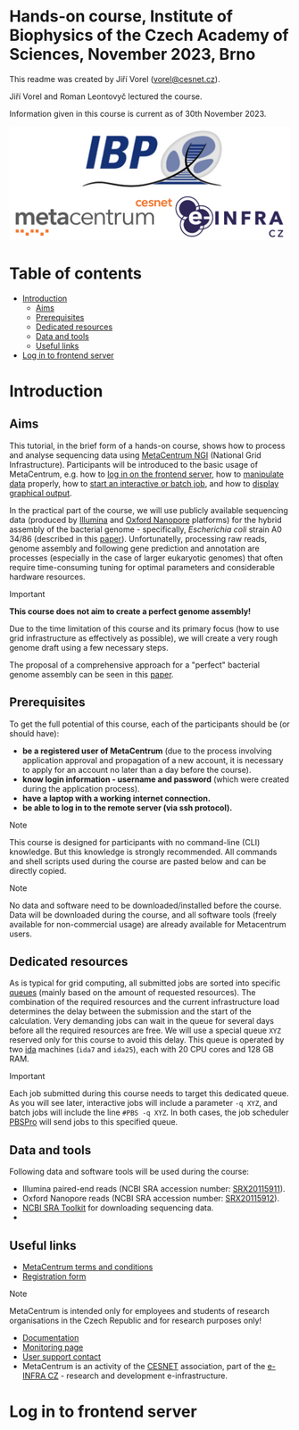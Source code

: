 # **Hands-on course, Institute of Biophysics of the Czech Academy of Sciences, November 2023, Brno**

This readme was created by Jiří Vorel (vorel@cesnet.cz).

Jiří Vorel and Roman Leontovyč lectured the course.

Information given in this course is current as of 30th November 2023.

<p align="center"><img src="./figs/01_logos.jpg"></p>

# Table of contents
* [Introduction](#introduction)
  * [Aims](#aims)
  * [Prerequisites](#prerequisites)
  * [Dedicated resources](#dedicated-resources)
  * [Data and tools](#data-and-tools)
  * [Useful links](#useful-links)
* [Log in to frontend server](#log-in-to-frontend-server)

# Introduction

## Aims

This tutorial, in the brief form of a hands-on course, shows how to process and analyse sequencing data using [MetaCentrum NGI](https://www.metacentrum.cz/en/index.html) (National Grid Infrastructure). Participants will be introduced to the basic usage of MetaCentrum, e.g. how to [log in on the frontend server](https://docs.metacentrum.cz/access/log-in/), how to [manipulate data](https://docs.metacentrum.cz/data/data-within/) properly, how to [start an interactive or batch job](https://docs.metacentrum.cz/basics/jobs/), and how to [display graphical output](https://docs.metacentrum.cz/software/graphical-access/).

In the practical part of the course, we will use publicly available sequencing data (produced by [Illumina](https://www.illumina.com/) and [Oxford Nanopore](https://nanoporetech.com/) platforms) for the hybrid assembly of the bacterial genome - specifically, _Escherichia coli_ strain A0 34/86 (described in this [paper](https://journals.asm.org/doi/10.1128/mra.00363-23)). Unfortunatelly, processing raw reads, genome assembly and following gene prediction and annotation are processes (especially in the case of larger eukaryotic genomes) that often require time-consuming tuning for optimal parameters and considerable hardware resources.

> [!IMPORTANT]  
> **This course does not aim to create a perfect genome assembly!**
> 
> Due to the time limitation of this course and its primary focus (how to use grid infrastructure as effectively as possible), we will create a very rough genome draft using a few necessary steps.
>
> The proposal of a comprehensive approach for a "perfect" bacterial genome assembly can be seen in this [paper](https://journals.plos.org/ploscompbiol/article?id=10.1371/journal.pcbi.1010905).

## Prerequisites

To get the full potential of this course, each of the participants should be (or should have):
  -  **be a registered user of MetaCentrum** (due to the process involving application approval and propagation of a new account, it is necessary to apply for an account no later than a day before the course).
  -  **know login information - username and password** (which were created during the application process).
  -  **have a laptop with a working internet connection.**
  -  **be able to log in to the remote server (via ssh protocol).**
  
> [!NOTE]
> This course is designed for participants with no command-line (CLI) knowledge. But this knowledge is strongly recommended. All commands and shell scripts used during the course are pasted below and can be directly copied.

> [!NOTE]
> No data and software need to be downloaded/installed before the course. Data will be downloaded during the course, and all software tools (freely available for non-commercial usage) are already available for Metacentrum users. 

## Dedicated resources

As is typical for grid computing, all submitted jobs are sorted into specific [queues](https://docs.metacentrum.cz/advanced/queues-in-meta/) (mainly based on the amount of requested resources). The combination of the required resources and the current infrastructure load determines the delay between the submission and the start of the calculation. Very demanding jobs can wait in the queue for several days before all the required resources are free. We will use a special queue `XYZ` reserved only for this course to avoid this delay. This queue is operated by two [ida](https://metavo.metacentrum.cz/pbsmon2/resource/ida.meta.zcu.cz) machines (`ida7` and `ida25`), each with 20 CPU cores and 128 GB RAM.

> [!IMPORTANT]  
> Each job submitted during this course needs to target this dedicated queue. As you will see later, interactive jobs will include a parameter `-q XYZ`, and batch jobs will include the line `#PBS -q XYZ`. In both cases, the job scheduler [PBSPro](https://docs.metacentrum.cz/basics/concepts/#pbs-servers) will send jobs to this specified queue.

## Data and tools

Following data and software tools will be used during the course:

 - Illumina paired-end reads (NCBI SRA accession number: [SRX20115911](https://www.ncbi.nlm.nih.gov/sra/SRX20115911[accn])).
 - Oxford Nanopore reads (NCBI SRA accession number: [SRX20115912](https://www.ncbi.nlm.nih.gov/sra/SRX20115912[accn])).
 - [NCBI SRA Toolkit](https://github.com/ncbi/sra-tools) for downloading sequencing data.
 - 

## Useful links
 - [MetaCentrum terms and conditions](https://www.metacentrum.cz/en/about/rules/)
 - [Registration form](https://metavo.metacentrum.cz/en/application/index.html)

> [!NOTE]
> MetaCentrum is intended only for employees and students of research organisations in the Czech Republic and for research purposes only!
   
 - [Documentation](https://docs.metacentrum.cz/)
 - [Monitoring page](https://metavo.metacentrum.cz/en/index.html)
 - [User support contact](https://docs.metacentrum.cz/contact/)
 - MetaCentrum is an activity of the [CESNET](https://www.cesnet.cz/?lang=en) association, part of the [e-INFRA CZ](https://www.e-infra.cz/en) - research and development e-infrastructure.

# Log in to frontend server




